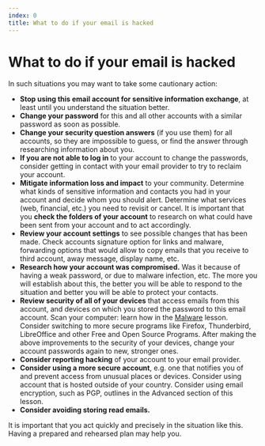 ```yaml
---
index: 0
title: What to do if your email is hacked
---
```

# What to do if your email is hacked

In such situations you may want to take some cautionary action:

*   **Stop using this email account for sensitive information exchange**, at least until you understand the situation better.
*   **Change your password** for this and all other accounts with a similar password as soon as possible.   
*	**Change your security question answers** (if you use them) for all accounts, so they are impossible to guess, or find the answer through researching information about you.
*   **If you are not able to log in** to your account to change the passwords, consider getting in contact with your email provider to try to reclaim your account.
*   **Mitigate information loss and impact** to your community. Determine what kinds of sensitive information and contacts you had in your account and decide whom you should alert. Determine what services (web, financial, etc.) you need to revisit or cancel. It is important that you **check the folders of your account** to research on what could have been sent from your account and to act accordingly.
*   **Review your account settings** to see possible changes that has been made. Check accounts signature option for links and malware, forwarding options that would allow to copy emails that you receive to third account, away message, display name, etc.
*   **Research how your account was compromised.** Was it because of having a weak password, or due to malware infection, etc. The more you will establish about this, the better you will be able to respond to the situation and better you will be able to protect your contacts.
*   **Review security of all of your devices** that access emails from this account, and devices on which you stored the password to this email account. Scan your computer: learn how in the [Malware](umbrella://lesson/malware) lesson. Consider switching to more secure programs like Firefox, Thunderbird, LibreOffice and other Free and Open Source Programs. After making the above improvements to the security of your devices, change your account passwords again to new, stronger ones.
*   **Consider reporting hacking** of your account to your email provider.
*   **Consider using a more secure account**, e.g. one that notifies you of and prevent access from unusual places or devices. Consider using account that is hosted outside of your country. Consider using email encryption, such as PGP, outlines in the Advanced section of this lesson.
*   **Consider avoiding storing read emails.**

It is important that you act quickly and precisely in the situation like this. Having a prepared and rehearsed plan may help you.